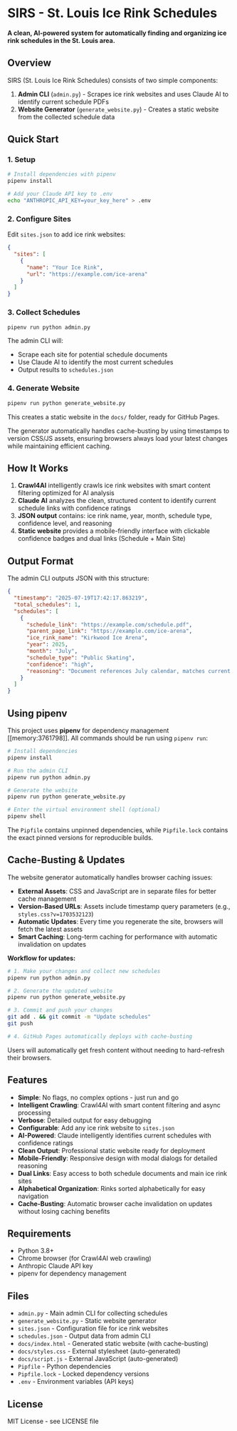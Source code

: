 # SIRS - St. Louis Ice Rink Schedules

**A clean, AI-powered system for automatically finding and organizing ice rink schedules in the St. Louis area.**

## Overview

SIRS (St. Louis Ice Rink Schedules) consists of two simple components:

1. **Admin CLI** (`admin.py`) - Scrapes ice rink websites and uses Claude AI to identify current schedule PDFs
2. **Website Generator** (`generate_website.py`) - Creates a static website from the collected schedule data

## Quick Start

### 1. Setup

```bash
# Install dependencies with pipenv
pipenv install

# Add your Claude API key to .env
echo "ANTHROPIC_API_KEY=your_key_here" > .env
```

### 2. Configure Sites

Edit `sites.json` to add ice rink websites:

```json
{
  "sites": [
    {
      "name": "Your Ice Rink",
      "url": "https://example.com/ice-arena"
    }
  ]
}
```

### 3. Collect Schedules

```bash
pipenv run python admin.py
```

The admin CLI will:
- Scrape each site for potential schedule documents
- Use Claude AI to identify the most current schedules
- Output results to `schedules.json`

### 4. Generate Website

```bash
pipenv run python generate_website.py
```

This creates a static website in the `docs/` folder, ready for GitHub Pages.

The generator automatically handles cache-busting by using timestamps to version CSS/JS assets, ensuring browsers always load your latest changes while maintaining efficient caching.

## How It Works

1. **Crawl4AI** intelligently crawls ice rink websites with smart content filtering optimized for AI analysis
2. **Claude AI** analyzes the clean, structured content to identify current schedule links with confidence ratings
3. **JSON output** contains: ice rink name, year, month, schedule type, confidence level, and reasoning
4. **Static website** provides a mobile-friendly interface with clickable confidence badges and dual links (Schedule + Main Site)

## Output Format

The admin CLI outputs JSON with this structure:

```json
{
  "timestamp": "2025-07-19T17:42:17.863219",
  "total_schedules": 1,
  "schedules": [
    {
      "schedule_link": "https://example.com/schedule.pdf",
      "parent_page_link": "https://example.com/ice-arena",
      "ice_rink_name": "Kirkwood Ice Arena",
      "year": 2025,
      "month": "July",
      "schedule_type": "Public Skating",
      "confidence": "high",
      "reasoning": "Document references July calendar, matches current date"
    }
  ]
}
```

## Using pipenv

This project uses **pipenv** for dependency management [[memory:3761798]]. All commands should be run using `pipenv run`:

```bash
# Install dependencies
pipenv install

# Run the admin CLI
pipenv run python admin.py

# Generate the website
pipenv run python generate_website.py

# Enter the virtual environment shell (optional)
pipenv shell
```

The `Pipfile` contains unpinned dependencies, while `Pipfile.lock` contains the exact pinned versions for reproducible builds.

## Cache-Busting & Updates

The website generator automatically handles browser caching issues:

- **External Assets**: CSS and JavaScript are in separate files for better cache management
- **Version-Based URLs**: Assets include timestamp query parameters (e.g., `styles.css?v=1703532123`)
- **Automatic Updates**: Every time you regenerate the site, browsers will fetch the latest assets
- **Smart Caching**: Long-term caching for performance with automatic invalidation on updates

**Workflow for updates:**
```bash
# 1. Make your changes and collect new schedules
pipenv run python admin.py

# 2. Generate the updated website
pipenv run python generate_website.py

# 3. Commit and push your changes
git add . && git commit -m "Update schedules"
git push

# 4. GitHub Pages automatically deploys with cache-busting
```

Users will automatically get fresh content without needing to hard-refresh their browsers.

## Features

- **Simple**: No flags, no complex options - just run and go
- **Intelligent Crawling**: Crawl4AI with smart content filtering and async processing
- **Verbose**: Detailed output for easy debugging
- **Configurable**: Add any ice rink website to `sites.json`
- **AI-Powered**: Claude intelligently identifies current schedules with confidence ratings
- **Clean Output**: Professional static website ready for deployment
- **Mobile-Friendly**: Responsive design with modal dialogs for detailed reasoning
- **Dual Links**: Easy access to both schedule documents and main ice rink sites
- **Alphabetical Organization**: Rinks sorted alphabetically for easy navigation
- **Cache-Busting**: Automatic browser cache invalidation on updates without losing caching benefits

## Requirements

- Python 3.8+
- Chrome browser (for Crawl4AI web crawling)
- Anthropic Claude API key
- pipenv for dependency management

## Files

- `admin.py` - Main admin CLI for collecting schedules
- `generate_website.py` - Static website generator
- `sites.json` - Configuration file for ice rink websites
- `schedules.json` - Output data from admin CLI
- `docs/index.html` - Generated static website (with cache-busting)
- `docs/styles.css` - External stylesheet (auto-generated)
- `docs/script.js` - External JavaScript (auto-generated)
- `Pipfile` - Python dependencies
- `Pipfile.lock` - Locked dependency versions
- `.env` - Environment variables (API keys)

## License

MIT License - see LICENSE file
